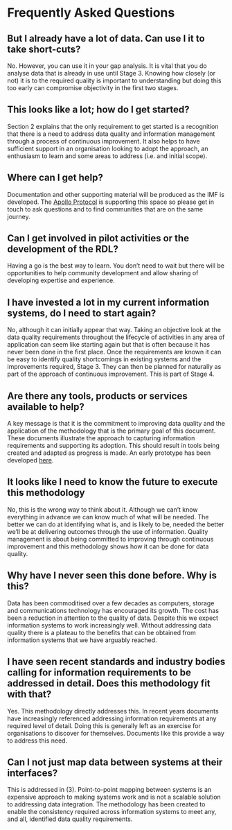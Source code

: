 # Frequently Asked Questions

##	But I already have a lot of data. Can use I it to take short-cuts?

No.  However, you can use it in your gap analysis.  It is vital that you do analyse data that is already in use until Stage 3.  Knowing how closely (or not) it is to the required quality is important to understanding but doing this too early can compromise objectivity in the first two stages.

##	This looks like a lot; how do I get started?

Section 2 explains that the only requirement to get started is a recognition that there is a need to address data quality and information management through a process of continuous improvement.  It also helps to have sufficient support in an organisation looking to adopt the approach, an enthusiasm to learn and some areas to address (i.e. and initial scope).

##	Where can I get help?

Documentation and other supporting material will be produced as the IMF is developed.  The [Apollo Protocol](https://digitaltwinhub.co.uk/networks/29-the-apollo-protocol/) is supporting this space so please get in touch to ask questions and to find communities that are on the same journey.

## Can I get involved in pilot activities or the development of the RDL?

Having a go is the best way to learn.  You don’t need to wait but there will be opportunities to help community development and allow sharing of developing expertise and experience.

##	I have invested a lot in my current information systems, do I need to start again?

No, although it can initially appear that way.  Taking an objective look at the data quality requirements throughout the lifecycle of activities in any area of application can seem like starting again but that is often because it has never been done in the first place.  Once the requirements are known it can be easy to identify quality shortcomings in existing systems and the improvements required, Stage 3.  They can then be planned for naturally as part of the approach of continuous improvement.  This is part of Stage 4.

##	Are there any tools, products or services available to help?

A key message is that it is the commitment to improving data quality and the application of the methodology that is the primary goal of this document.  These documents illustrate the approach to capturing information requirements and supporting its adoption.  This should result in tools being created and adapted as progress is made. An early prototype has been developed [here](https://github.com/Apollo-Protocol/4d-activity-editor).

##	It looks like I need to know the future to execute this methodology

No, this is the wrong way to think about it.  Although we can’t know everything in advance we can know much of what will be needed.  The better we can do at identifying what is, and is likely to be, needed the better we’ll be at delivering outcomes through the use of information.  Quality management is about being committed to improving through continuous improvement and this methodology shows how it can be done for data quality.

## Why have I never seen this done before. Why is this?

Data has been commoditised over a few decades as computers, storage and communications technology has encouraged its growth.  The cost has been a reduction in attention to the quality of data.  Despite this we expect information systems to work increasingly well.  Without addressing data quality there is a plateau to the benefits that can be obtained from information systems that we have arguably reached.

##	I have seen recent standards and industry bodies calling for information requirements to be addressed in detail. Does this methodology fit with that?

Yes.  This methodology directly addresses this.  In recent years documents have increasingly referenced addressing information requirements at any required level of detail.  Doing this is generally left as an exercise for organisations to discover for themselves.  Documents like this provide a way to address this need.

##	Can I not just map data between systems at their interfaces?

This is addressed in (3).  Point-to-point mapping between systems is an expensive approach to making systems work and is not a scalable solution to addressing data integration.  The methodology has been created to enable the consistency required across information systems to meet any, and all, identified data quality requirements.
